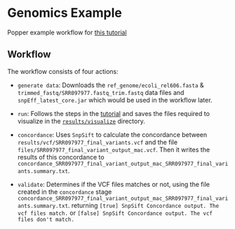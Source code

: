 # Genomics Example

Popper example workflow for [this tutorial](https://jasonjwilliamsny.github.io/wrangling-genomics/01-automating_a_workflow.html)

## Workflow

The workflow consists of four actions:

   * `generate data`: Downloads the `ref_genome/ecoli_rel606.fasta` & `trimmed_fastq/SRR097977.fastq_trim.fastq` data files and `snpEff_latest_core.jar` which would be used in the workflow later.
   
   * `run`: Follows the steps in the [tutorial](https://jasonjwilliamsny.github.io/wrangling-genomics/01-automating_a_workflow.html) and saves the files required to visualize in the [`results/visualize`](./results/visualize) directory.
   
   * `concordance`: Uses `SnpSift` to calculate the concordance between `results/vcf/SRR097977_final_variants.vcf` and the file `files/SRR097977_final_variant_output_mac.vcf`. Then it writes the results of this concordance to `concordance_SRR097977_final_variant_output_mac_SRR097977_final_variants.summary.txt`.
   
   * `validate`: Determines if the VCF files matches or not, using the file created in the `concordance` stage `concordance_SRR097977_final_variant_output_mac_SRR097977_final_variants.summary.txt`. returning `[true] SnpSift Concordance output. The vcf files match.` or `[false] SnpSift Concordance output. The vcf files don't match.`
